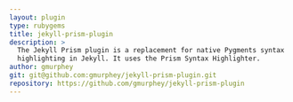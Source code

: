 ```yaml
---
layout: plugin
type: rubygems
title: jekyll-prism-plugin
description: >
  The Jekyll Prism plugin is a replacement for native Pygments syntax
  highlighting in Jekyll. It uses the Prism Syntax Highlighter.
author: gmurphey
git: git@github.com:gmurphey/jekyll-prism-plugin.git
repository: https://github.com/gmurphey/jekyll-prism-plugin
---
```

